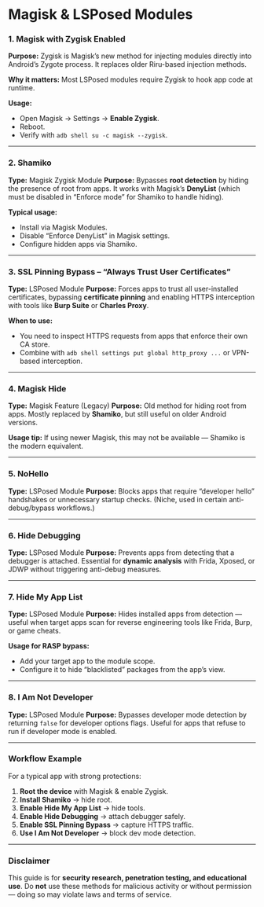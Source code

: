 # Magisk & LSPosed Modules

### **1. Magisk with Zygisk Enabled**

**Purpose:** Zygisk is Magisk’s new method for injecting modules directly into Android’s Zygote process. It replaces older Riru-based injection methods.

**Why it matters:** Most LSPosed modules require Zygisk to hook app code at runtime.

**Usage:**

* Open Magisk → Settings → **Enable Zygisk**.
* Reboot.
* Verify with `adb shell su -c magisk --zygisk`.

***

### **2. Shamiko**

**Type:** Magisk Zygisk Module **Purpose:** Bypasses **root detection** by hiding the presence of root from apps. It works with Magisk’s **DenyList** (which must be disabled in “Enforce mode” for Shamiko to handle hiding).

**Typical usage:**

* Install via Magisk Modules.
* Disable “Enforce DenyList” in Magisk settings.
* Configure hidden apps via Shamiko.

***

### **3. SSL Pinning Bypass – “Always Trust User Certificates”**

**Type:** LSPosed Module **Purpose:** Forces apps to trust all user-installed certificates, bypassing **certificate pinning** and enabling HTTPS interception with tools like **Burp Suite** or **Charles Proxy**.

**When to use:**

* You need to inspect HTTPS requests from apps that enforce their own CA store.
* Combine with `adb shell settings put global http_proxy ...` or VPN-based interception.

***

### **4. Magisk Hide**

**Type:** Magisk Feature (Legacy) **Purpose:** Old method for hiding root from apps. Mostly replaced by **Shamiko**, but still useful on older Android versions.

**Usage tip:** If using newer Magisk, this may not be available — Shamiko is the modern equivalent.

***

### **5. NoHello**

**Type:** LSPosed Module **Purpose:** Blocks apps that require “developer hello” handshakes or unnecessary startup checks. (Niche, used in certain anti-debug/bypass workflows.)

***

### **6. Hide Debugging**

**Type:** LSPosed Module **Purpose:** Prevents apps from detecting that a debugger is attached. Essential for **dynamic analysis** with Frida, Xposed, or JDWP without triggering anti-debug measures.

***

### **7. Hide My App List**

**Type:** LSPosed Module **Purpose:** Hides installed apps from detection — useful when target apps scan for reverse engineering tools like Frida, Burp, or game cheats.

**Usage for RASP bypass:**

* Add your target app to the module scope.
* Configure it to hide “blacklisted” packages from the app’s view.

***

### **8. I Am Not Developer**

**Type:** LSPosed Module **Purpose:** Bypasses developer mode detection by returning `false` for developer options flags. Useful for apps that refuse to run if developer mode is enabled.

***

### **Workflow Example**

For a typical app with strong protections:

1. **Root the device** with Magisk & enable Zygisk.
2. **Install Shamiko** → hide root.
3. **Enable Hide My App List** → hide tools.
4. **Enable Hide Debugging** → attach debugger safely.
5. **Enable SSL Pinning Bypass** → capture HTTPS traffic.
6. **Use I Am Not Developer** → block dev mode detection.

***

### **Disclaimer**

This guide is for **security research, penetration testing, and educational use**. Do **not** use these methods for malicious activity or without permission — doing so may violate laws and terms of service.

